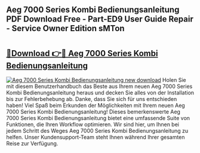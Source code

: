 ## Aeg 7000 Series Kombi Bedienungsanleitung PDF Download Free - Part-ED9 User Guide Repair - Service Owner Edition sMTon

# <h2><a href="http://df08pm5.blite.top/?on=Aeg+7000+Series+Kombi+Bedienungsanleitung">🔗Download 👉🔴 Aeg 7000 Series Kombi Bedienungsanleitung</a></h2>

[![Aeg 7000 Series Kombi Bedienungsanleitung new download](https://i.imgur.com/lujVjoI.png)](http://df08pm5.blite.top/?on=Aeg+7000+Series+Kombi+Bedienungsanleitung)
Holen Sie mit diesem Benutzerhandbuch das Beste aus Ihrem neuen Aeg 7000 Series Kombi Bedienungsanleitung heraus und decken Sie alles von der Installation bis zur Fehlerbehebung ab. Danke, dass Sie sich für uns entschieden haben! Viel Spaß beim Erkunden der Möglichkeiten mit Ihrem neuen Aeg 7000 Series Kombi Bedienungsanleitung! Dieses bemerkenswerte Aeg 7000 Series Kombi Bedienungsanleitung bietet eine umfassende Suite von Funktionen, die Ihren Workflow optimieren. Wir sind hier, um Ihnen bei jedem Schritt des Weges Aeg 7000 Series Kombi Bedienungsanleitung zu helfen. Unser Kundensupport-Team steht Ihnen während Ihrer gesamten Reise zur Verfügung.
